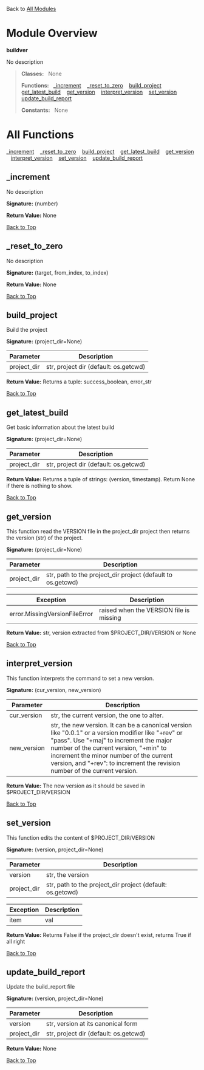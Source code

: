 Back to [All Modules](https://github.com/pyrustic/buildver/blob/master/docs/modules/README.md#readme)

# Module Overview

**buildver**
 
No description

> **Classes:** &nbsp; None
>
> **Functions:** &nbsp; [\_increment](#_increment) &nbsp;&nbsp; [\_reset\_to\_zero](#_reset_to_zero) &nbsp;&nbsp; [build\_project](#build_project) &nbsp;&nbsp; [get\_latest\_build](#get_latest_build) &nbsp;&nbsp; [get\_version](#get_version) &nbsp;&nbsp; [interpret\_version](#interpret_version) &nbsp;&nbsp; [set\_version](#set_version) &nbsp;&nbsp; [update\_build\_report](#update_build_report)
>
> **Constants:** &nbsp; None

# All Functions
[\_increment](#_increment) &nbsp;&nbsp; [\_reset\_to\_zero](#_reset_to_zero) &nbsp;&nbsp; [build\_project](#build_project) &nbsp;&nbsp; [get\_latest\_build](#get_latest_build) &nbsp;&nbsp; [get\_version](#get_version) &nbsp;&nbsp; [interpret\_version](#interpret_version) &nbsp;&nbsp; [set\_version](#set_version) &nbsp;&nbsp; [update\_build\_report](#update_build_report)

## \_increment
No description



**Signature:** (number)





**Return Value:** None

[Back to Top](#module-overview)


## \_reset\_to\_zero
No description



**Signature:** (target, from\_index, to\_index)





**Return Value:** None

[Back to Top](#module-overview)


## build\_project
Build the project




**Signature:** (project\_dir=None)

|Parameter|Description|
|---|---|
|project\_dir|str, project dir (default: os.getcwd) |





**Return Value:** Returns a tuple: success_boolean, error_str
    

[Back to Top](#module-overview)


## get\_latest\_build
Get basic information about the latest build




**Signature:** (project\_dir=None)

|Parameter|Description|
|---|---|
|project\_dir|str, project dir (default: os.getcwd) |





**Return Value:** Returns a tuple of strings: (version, timestamp).
Return None if there is nothing to show.

[Back to Top](#module-overview)


## get\_version
This function read the VERSION file in the project_dir project
then returns the version (str) of the project.




**Signature:** (project\_dir=None)

|Parameter|Description|
|---|---|
|project\_dir|str, path to the project_dir project (default to os.getcwd) |



|Exception|Description|
|---|---|
|error.MissingVersionFileError|raised when the VERSION file is missing |



**Return Value:** str, version extracted from $PROJECT_DIR/VERSION or None

[Back to Top](#module-overview)


## interpret\_version
This function interprets the command to set a new version.




**Signature:** (cur\_version, new\_version)

|Parameter|Description|
|---|---|
|cur\_version|str, the current version, the one to alter.|
|new\_version|str, the new version. It can be a canonical version like "0.0.1" or a version modifier like "+rev" or "pass". Use "+maj" to increment the major number of the current version, "+min" to increment the minor number of the current version, and "+rev": to increment the revision number of the current version. |





**Return Value:** The new version as it should be saved in $PROJECT_DIR/VERSION

[Back to Top](#module-overview)


## set\_version
This function edits the content of $PROJECT_DIR/VERSION




**Signature:** (version, project\_dir=None)

|Parameter|Description|
|---|---|
|version|str, the version|
|project\_dir|str, path to the project_dir project (default: os.getcwd) |



|Exception|Description|
|---|---|
|item|val |



**Return Value:** Returns False if the project_dir doesn't exist, returns True if all right

[Back to Top](#module-overview)


## update\_build\_report
Update the build_report file




**Signature:** (version, project\_dir=None)

|Parameter|Description|
|---|---|
|version|str, version at its canonical form|
|project\_dir|str, project dir (default: os.getcwd) |





**Return Value:** None

[Back to Top](#module-overview)


